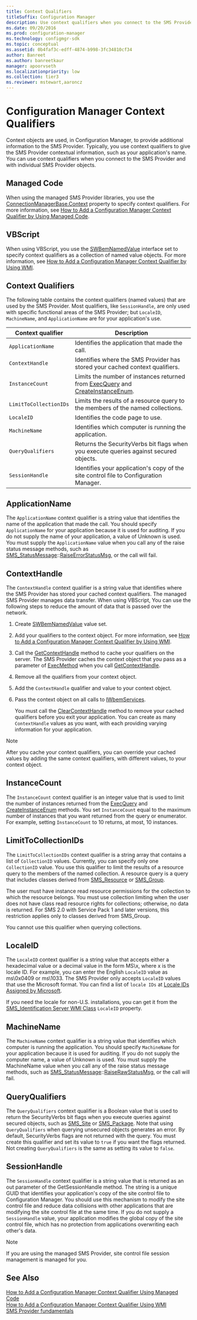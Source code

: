 ```yaml
---
title: Context Qualifiers
titleSuffix: Configuration Manager
description: Use context qualifiers when you connect to the SMS Provider and with individual SMS Provider objects.
ms.date: 09/20/2016
ms.prod: configuration-manager
ms.technology: configmgr-sdk
ms.topic: conceptual
ms.assetid: 0b4faf3c-edff-4874-b998-3fc34810cf34
author: Banreet
ms.author: banreetkaur
manager: apoorvseth
ms.localizationpriority: low
ms.collection: tier3
ms.reviewer: mstewart,aaroncz 
---
```

# Configuration Manager Context Qualifiers
Context objects are used, in Configuration Manager, to provide additional information to the SMS Provider. Typically, you use context qualifiers to give the SMS Provider contextual information, such as your application's name. You can use context qualifiers when you connect to the SMS Provider and with individual SMS Provider objects.  

## Managed Code  
 When using the managed SMS Provider libraries, you use the [ConnectionManagerBase.Context](/previous-versions/system-center/developer/cc147087(v=msdn.10)) property to specify context qualifiers. For more information, see [How to Add a Configuration Manager Context Qualifier by Using Managed Code](../../../develop/core/understand/how-to-add-a-configuration-manager-context-qualifier-by-using-managed-code.md).  

## VBScript  
 When using VBScript, you use the [SWBemNamedValue](/windows/win32/wmisdk/swbemnamedvalue) interface set to specify context qualifiers as a collection of named value objects. For more information, see [How to Add a Configuration Manager Context Qualifier by Using WMI](../../../develop/core/understand/how-to-add-a-configuration-manager-context-qualifier-by-using-wmi.md).  

## Context Qualifiers  
 The following table contains the context qualifiers (named values) that are used by the SMS Provider. Most qualifiers, like `SessionHandle`, are only used with specific functional areas of the SMS Provider; but `LocaleID`, `MachineName`, and `ApplicationName` are for your application's use.  

|Context qualifier|Description|  
|-----------------------|-----------------|  
|`ApplicationName`|Identifies the application that made the call.|  
|`ContextHandle`|Identifies where the SMS Provider has stored your cached context qualifiers.|  
|`InstanceCount`|Limits the number of instances returned from [ExecQuery](/windows/win32/api/wbemcli/nf-wbemcli-iwbemservices-execquery) and [CreateInstanceEnum](/windows/win32/api/wbemcli/nf-wbemcli-iwbemservices-createinstanceenum).|  
|`LimitToCollectionIDs`|Limits the results of a resource query to the members of the named collections.|  
|`LocaleID`|Identifies the code page to use.|  
|`MachineName`|Identifies which computer is running the application.|  
|`QueryQualifiers`|Returns the SecurityVerbs bit flags when you execute queries against secured objects.|  
|`SessionHandle`|Identifies your application's copy of the site control file to Configuration Manager.|  

## ApplicationName  
 The `ApplicationName` context qualifier is a string value that identifies the name of the application that made the call. You should specify `ApplicationName` for your application because it is used for auditing. If you do not supply the name of your application, a value of Unknown is used. You must supply the `ApplicationName` value when you call any of the raise status message methods, such as [SMS_StatusMessage](../../reference/core/servers/manage/sms_statusmessage-server-wmi-class.md)::[RaiseErrorStatusMsg](../../reference/core/servers/manage/raiseerrorstatusmsg-method-in-class-sms_statusmessage.md), or the call will fail.  

## ContextHandle  
 The `ContextHandle` context qualifier is a string value that identifies where the SMS Provider has stored your cached context qualifiers. The managed SMS Provider manages data transfer. When using VBScript, You can use the following steps to reduce the amount of data that is passed over the network.  

1. Create [SWBemNamedValue](/windows/win32/wmisdk/swbemnamedvalue) value set.

2. Add your qualifiers to the context object. For more information, see [How to Add a Configuration Manager Context Qualifier by Using WMI](../../../develop/core/understand/how-to-add-a-configuration-manager-context-qualifier-by-using-wmi.md).  

3. Call the [GetContextHandle](../../reference/misc/getcontexthandle-method-in-class-sms_contextmethods.md) method to cache your qualifiers on the server. The SMS Provider caches the context object that you pass as a parameter of [ExecMethod](/windows/win32/api/wbemcli/nf-wbemcli-iwbemservices-execmethod) when you call [GetContextHandle](../../reference/misc/getcontexthandle-method-in-class-sms_contextmethods.md).  

4. Remove all the qualifiers from your context object.  

5. Add the `ContextHandle` qualifier and value to your context object.  

6. Pass the context object on all calls to [IWbemServices](/windows/win32/api/wbemcli/nn-wbemcli-iwbemservices).  

   You must call the [ClearContextHandle](../../reference/misc/clearcontexthandle-method-in-class-sms_contextmethods.md) method to remove your cached qualifiers before you exit your application. You can create as many `ContextHandle` values as you want, with each providing varying information for your application.  

> [!NOTE]
>  After you cache your context qualifiers, you can override your cached values by adding the same context qualifiers, with different values, to your context object.  

## InstanceCount  
The `InstanceCount` context qualifier is an integer value that is used to limit the number of instances returned from the [ExecQuery](/windows/win32/api/wbemcli/nf-wbemcli-iwbemservices-execquery) and [CreateInstanceEnum](/windows/win32/api/wbemcli/nf-wbemcli-iwbemservices-createinstanceenum) methods. You set `InstanceCount` equal to the maximum number of instances that you want returned from the query or enumerator. For example, setting `InstanceCount` to 10 returns, at most, 10 instances.  

## LimitToCollectionIDs  
 The `LimitToCollectionIDs` context qualifier is a string array that contains a list of `CollectionID` values. Currently, you can specify only one `CollectionID` value. You use this qualifier to limit the results of a resource query to the members of the named collection. A resource query is a query that includes classes derived from [SMS_Resource](../../reference/core/clients/manage/sms_resource-server-wmi-class.md) or [SMS_Group](../../reference/core/clients/manage/sms_group-server-wmi-class.md).  

 The user must have instance read resource permissions for the collection to which the resource belongs. You must use collection limiting when the user does not have class read resource rights for collections; otherwise, no data is returned. For SMS 2.0 with Service Pack 1 and later versions, this restriction applies only to classes derived from SMS_Group.  

 You cannot use this qualifier when querying collections.  

## LocaleID  
 The `LocaleID` context qualifier is a string value that accepts either a hexadecimal value or a decimal value in the form MS\x, where x is the locale ID. For example, you can enter the English `LocaleID` value as ms\0x0409 or ms\1033. The SMS Provider only accepts `LocaleID` values that use the Microsoft format. You can find a list of `locale IDs` at [Locale IDs Assigned by Microsoft](/openspecs/windows_protocols/ms-lcid).  

 If you need the locale for non-U.S. installations, you can get it from the [SMS_Identification Server WMI Class](../../../develop/reference/core/servers/configure/sms_identification-server-wmi-class.md) `LocaleID` property.  

## MachineName  
 The `MachineName` context qualifier is a string value that identifies which computer is running the application. You should specify `MachineName` for your application because it is used for auditing. If you do not supply the computer name, a value of Unknown is used. You must supply the MachineName value when you call any of the raise status message methods, such as [SMS_StatusMessage](../../reference/core/servers/manage/sms_statusmessage-server-wmi-class.md)::[RaiseRawStatusMsg](../../reference/core/servers/manage/raiserawstatusmsg-method-in-class-sms_statusmessage.md), or the call will fail.  

## QueryQualifiers  
 The `QueryQualifiers` context qualifier is a Boolean value that is used to return the SecurityVerbs bit flags when you execute queries against secured objects, such as [SMS_Site](../../reference/core/servers/configure/sms_site-server-wmi-class.md) or [SMS_Package](../../reference/core/servers/configure/sms_package-server-wmi-class.md). Note that using `QueryQualifiers` when querying unsecured objects generates an error. By default, SecurityVerbs flags are not returned with the query. You must create this qualifier and set its value to `true` if you want the flags returned. Not creating `QueryQualifiers` is the same as setting its value to `false`.  

## SessionHandle  
 The `SessionHandle` context qualifier is a string value that is returned as an out parameter of the GetSessionHandle method. The string is a unique GUID that identifies your application's copy of the site control file to Configuration Manager. You should use this mechanism to modify the site control file and reduce data collisions with other applications that are modifying the site control file at the same time. If you do not supply a `SessionHandle` value, your application modifies the global copy of the site control file, which has no protection from applications overwriting each other's data.  

> [!NOTE]
>  If you are using the managed SMS Provider, site control file session management is managed for you.  

## See Also  
 [How to Add a Configuration Manager Context Qualifier Using Managed Code](../../../develop/core/understand/how-to-add-a-configuration-manager-context-qualifier-by-using-managed-code.md)   
 [How to Add a Configuration Manager Context Qualifier Using WMI](../../../develop/core/understand/how-to-add-a-configuration-manager-context-qualifier-by-using-wmi.md)   
 [SMS Provider fundamentals](sms-provider-fundamentals.md)
